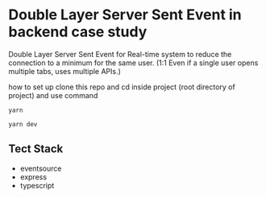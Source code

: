 # Double Layer Server Sent Event in backend case study
Double Layer Server Sent Event for Real-time system to reduce the connection to a minimum for the same user. 
(1:1 Even if a single user opens multiple tabs, uses multiple APIs.)

how to set up
clone this repo and cd inside project (root directory of project) and use command

```
yarn
```
```
yarn dev
```

## Tect Stack
- eventsource
- express
- typescript
